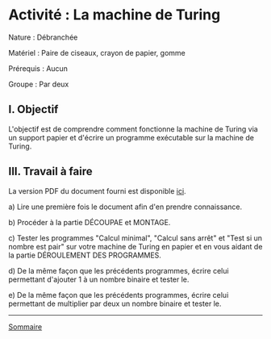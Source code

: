 # Activité : La machine de Turing

Nature : Débranchée

Matériel : Paire de ciseaux, crayon de papier, gomme

Prérequis : Aucun

Groupe : Par deux

## I. Objectif

L'objectif est de comprendre comment fonctionne la machine de Turing via un support papier et d'écrire un programme exécutable sur la machine de Turing.

## III. Travail à faire

La version PDF du document fourni est disponible [ici](http://www.espace-turing.fr/IMG/pdf/computerpaper.pdf).

a) Lire une première fois le document afin d'en prendre connaissance.

b) Procéder à la partie DÉCOUPAE et MONTAGE.

c) Tester les programmes "Calcul minimal", "Calcul sans arrêt" et "Test si un nombre est pair" sur votre machine de Turing en papier et en vous aidant de la partie DÉROULEMENT DES PROGRAMMES.

d) De la même façon que les précédents programmes, écrire celui permettant d'ajouter $1$ à un nombre binaire et tester le.

e) De la même façon que les précédents programmes, écrire celui permettant de multiplier par deux un nombre binaire et tester le.

________________

[Sommaire](./../README.md)